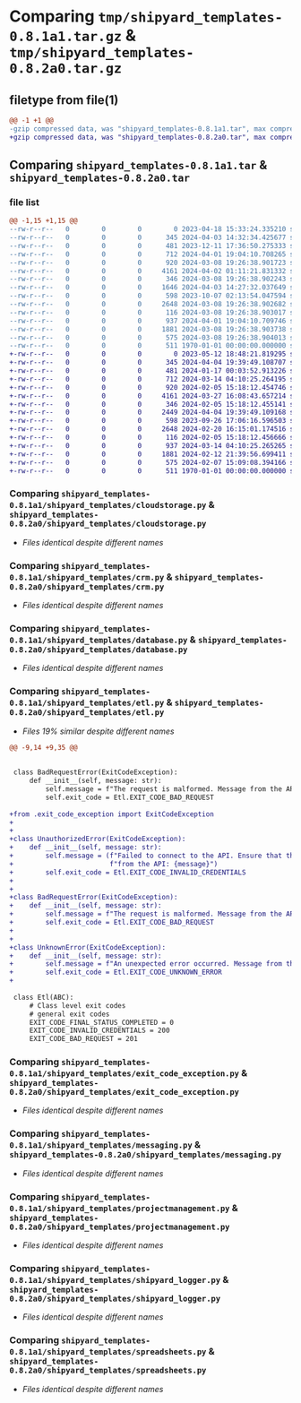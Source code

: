 # Comparing `tmp/shipyard_templates-0.8.1a1.tar.gz` & `tmp/shipyard_templates-0.8.2a0.tar.gz`

## filetype from file(1)

```diff
@@ -1 +1 @@
-gzip compressed data, was "shipyard_templates-0.8.1a1.tar", max compression
+gzip compressed data, was "shipyard_templates-0.8.2a0.tar", max compression
```

## Comparing `shipyard_templates-0.8.1a1.tar` & `shipyard_templates-0.8.2a0.tar`

### file list

```diff
@@ -1,15 +1,15 @@
--rw-r--r--   0        0        0        0 2023-04-18 15:33:24.335210 shipyard_templates-0.8.1a1/README.md
--rw-r--r--   0        0        0      345 2024-04-03 14:32:34.425677 shipyard_templates-0.8.1a1/pyproject.toml
--rw-r--r--   0        0        0      481 2023-12-11 17:36:50.275333 shipyard_templates-0.8.1a1/shipyard_templates/__init__.py
--rw-r--r--   0        0        0      712 2024-04-01 19:04:10.708265 shipyard_templates-0.8.1a1/shipyard_templates/cloudstorage.py
--rw-r--r--   0        0        0      920 2024-03-08 19:26:38.901723 shipyard_templates-0.8.1a1/shipyard_templates/crm.py
--rw-r--r--   0        0        0     4161 2024-04-02 01:11:21.831332 shipyard_templates-0.8.1a1/shipyard_templates/database.py
--rw-r--r--   0        0        0      346 2024-03-08 19:26:38.902243 shipyard_templates-0.8.1a1/shipyard_templates/datavisualization.py
--rw-r--r--   0        0        0     1646 2024-04-03 14:27:32.037649 shipyard_templates-0.8.1a1/shipyard_templates/etl.py
--rw-r--r--   0        0        0      598 2023-10-07 02:13:54.047594 shipyard_templates-0.8.1a1/shipyard_templates/exit_code_exception.py
--rw-r--r--   0        0        0     2648 2024-03-08 19:26:38.902682 shipyard_templates-0.8.1a1/shipyard_templates/messaging.py
--rw-r--r--   0        0        0      116 2024-03-08 19:26:38.903017 shipyard_templates-0.8.1a1/shipyard_templates/notebooks.py
--rw-r--r--   0        0        0      937 2024-04-01 19:04:10.709746 shipyard_templates-0.8.1a1/shipyard_templates/projectmanagement.py
--rw-r--r--   0        0        0     1881 2024-03-08 19:26:38.903738 shipyard_templates-0.8.1a1/shipyard_templates/shipyard_logger.py
--rw-r--r--   0        0        0      575 2024-03-08 19:26:38.904013 shipyard_templates-0.8.1a1/shipyard_templates/spreadsheets.py
--rw-r--r--   0        0        0      511 1970-01-01 00:00:00.000000 shipyard_templates-0.8.1a1/PKG-INFO
+-rw-r--r--   0        0        0        0 2023-05-12 18:48:21.819295 shipyard_templates-0.8.2a0/README.md
+-rw-r--r--   0        0        0      345 2024-04-04 19:39:49.108707 shipyard_templates-0.8.2a0/pyproject.toml
+-rw-r--r--   0        0        0      481 2024-01-17 00:03:52.913226 shipyard_templates-0.8.2a0/shipyard_templates/__init__.py
+-rw-r--r--   0        0        0      712 2024-03-14 04:10:25.264195 shipyard_templates-0.8.2a0/shipyard_templates/cloudstorage.py
+-rw-r--r--   0        0        0      920 2024-02-05 15:18:12.454746 shipyard_templates-0.8.2a0/shipyard_templates/crm.py
+-rw-r--r--   0        0        0     4161 2024-03-27 16:08:43.657214 shipyard_templates-0.8.2a0/shipyard_templates/database.py
+-rw-r--r--   0        0        0      346 2024-02-05 15:18:12.455141 shipyard_templates-0.8.2a0/shipyard_templates/datavisualization.py
+-rw-r--r--   0        0        0     2449 2024-04-04 19:39:49.109168 shipyard_templates-0.8.2a0/shipyard_templates/etl.py
+-rw-r--r--   0        0        0      598 2023-09-26 17:06:16.596503 shipyard_templates-0.8.2a0/shipyard_templates/exit_code_exception.py
+-rw-r--r--   0        0        0     2648 2024-02-20 16:15:01.174516 shipyard_templates-0.8.2a0/shipyard_templates/messaging.py
+-rw-r--r--   0        0        0      116 2024-02-05 15:18:12.456666 shipyard_templates-0.8.2a0/shipyard_templates/notebooks.py
+-rw-r--r--   0        0        0      937 2024-03-14 04:10:25.265265 shipyard_templates-0.8.2a0/shipyard_templates/projectmanagement.py
+-rw-r--r--   0        0        0     1881 2024-02-12 21:39:56.699411 shipyard_templates-0.8.2a0/shipyard_templates/shipyard_logger.py
+-rw-r--r--   0        0        0      575 2024-02-07 15:09:08.394166 shipyard_templates-0.8.2a0/shipyard_templates/spreadsheets.py
+-rw-r--r--   0        0        0      511 1970-01-01 00:00:00.000000 shipyard_templates-0.8.2a0/PKG-INFO
```

### Comparing `shipyard_templates-0.8.1a1/shipyard_templates/cloudstorage.py` & `shipyard_templates-0.8.2a0/shipyard_templates/cloudstorage.py`

 * *Files identical despite different names*

### Comparing `shipyard_templates-0.8.1a1/shipyard_templates/crm.py` & `shipyard_templates-0.8.2a0/shipyard_templates/crm.py`

 * *Files identical despite different names*

### Comparing `shipyard_templates-0.8.1a1/shipyard_templates/database.py` & `shipyard_templates-0.8.2a0/shipyard_templates/database.py`

 * *Files identical despite different names*

### Comparing `shipyard_templates-0.8.1a1/shipyard_templates/etl.py` & `shipyard_templates-0.8.2a0/shipyard_templates/etl.py`

 * *Files 19% similar despite different names*

```diff
@@ -9,14 +9,35 @@
 
 
 class BadRequestError(ExitCodeException):
     def __init__(self, message: str):
         self.message = f"The request is malformed. Message from the API: {message}"
         self.exit_code = Etl.EXIT_CODE_BAD_REQUEST
 
+from .exit_code_exception import ExitCodeException
+
+
+class UnauthorizedError(ExitCodeException):
+    def __init__(self, message: str):
+        self.message = (f"Failed to connect to the API. Ensure that the credential item provided is correct. Message "
+                        f"from the API: {message}")
+        self.exit_code = Etl.EXIT_CODE_INVALID_CREDENTIALS
+
+
+class BadRequestError(ExitCodeException):
+    def __init__(self, message: str):
+        self.message = f"The request is malformed. Message from the API: {message}"
+        self.exit_code = Etl.EXIT_CODE_BAD_REQUEST
+
+
+class UnknownError(ExitCodeException):
+    def __init__(self, message: str):
+        self.message = f"An unexpected error occurred. Message from the API: {message}"
+        self.exit_code = Etl.EXIT_CODE_UNKNOWN_ERROR
+
 
 class Etl(ABC):
     # Class level exit codes
     # general exit codes
     EXIT_CODE_FINAL_STATUS_COMPLETED = 0
     EXIT_CODE_INVALID_CREDENTIALS = 200
     EXIT_CODE_BAD_REQUEST = 201
```

### Comparing `shipyard_templates-0.8.1a1/shipyard_templates/exit_code_exception.py` & `shipyard_templates-0.8.2a0/shipyard_templates/exit_code_exception.py`

 * *Files identical despite different names*

### Comparing `shipyard_templates-0.8.1a1/shipyard_templates/messaging.py` & `shipyard_templates-0.8.2a0/shipyard_templates/messaging.py`

 * *Files identical despite different names*

### Comparing `shipyard_templates-0.8.1a1/shipyard_templates/projectmanagement.py` & `shipyard_templates-0.8.2a0/shipyard_templates/projectmanagement.py`

 * *Files identical despite different names*

### Comparing `shipyard_templates-0.8.1a1/shipyard_templates/shipyard_logger.py` & `shipyard_templates-0.8.2a0/shipyard_templates/shipyard_logger.py`

 * *Files identical despite different names*

### Comparing `shipyard_templates-0.8.1a1/shipyard_templates/spreadsheets.py` & `shipyard_templates-0.8.2a0/shipyard_templates/spreadsheets.py`

 * *Files identical despite different names*

